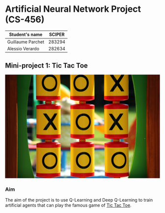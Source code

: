 # Artificial Neural Network Project (CS-456)

| Student's name | SCIPER |
| -------------- | ------ |
| Guillaume Parchet | 283294 |
| Alessio Verardo | 282634 |

## Mini-project 1: Tic Tac Toe

<p align="center">

<img src="img/tictactoe_img.jpg" width="600" >
                                           
</p>

### Aim

The aim of the project is to use Q-Learning and Deep Q-Learning to train artificial agents that can play the famous game of [Tic Tac Toe](https://en.wikipedia.org/wiki/Tic-tac-toe).
